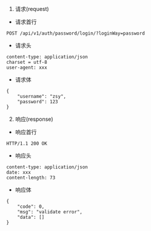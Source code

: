1. 请求(request)
* 请求首行
```
POST /api/v1/auth/password/login/?loginWay=password 
```
* 请求头
```
content-type: application/json
charset = utf-8
user-agent: xxx
```
* 请求体
```
{
    "username": "zsy",
    "password": 123
}
```
2. 响应(response)
* 响应首行
```
HTTP/1.1 200 OK
```
* 响应头
```
content-type: application/json
date: xxx
content-length: 73
```
* 响应体
```
{
    "code": 0,
    "msg": "validate error",
    "data": []
}
```